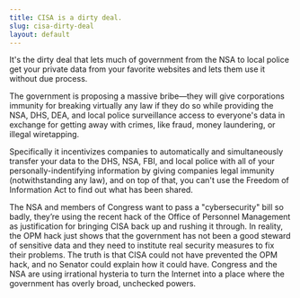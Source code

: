 ```yaml
---
title: CISA is a dirty deal.
slug: cisa-dirty-deal
layout: default
---
```


It's the dirty deal that lets much of government from the NSA to local police get your private data from your favorite websites and lets them use it without due process.

The government is proposing a massive bribe—they will give corporations immunity for breaking virtually any law if they do so while providing the NSA, DHS, DEA, and local police surveillance access to everyone's data in exchange for getting away with crimes, like fraud, money laundering, or illegal wiretapping.

Specifically it incentivizes companies to automatically and simultaneously transfer your data to the DHS, NSA, FBI, and local police with all of your personally-indentifying information by giving companies legal immunity (notwithstanding any law), and on top of that, you can't use the Freedom of Information Act to find out what has been shared.

The NSA and members of Congress want to pass a "cybersecurity" bill so badly, they’re using the recent hack of the Office of Personnel Management as justification for bringing CISA back up and rushing it through. In reality, the OPM hack just shows that the government has not been a good steward of sensitive data and they need to institute real security measures to fix their problems. The truth is that CISA could not have prevented the OPM hack, and no Senator could explain how it could have. Congress and the NSA are using irrational hysteria to turn the Internet into a place where the government has overly broad, unchecked powers.
